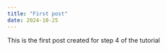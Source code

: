 ```yaml
---
title: "First post"
date: 2024-10-25
---
```


This is the first post created for step 4 of the tutorial
